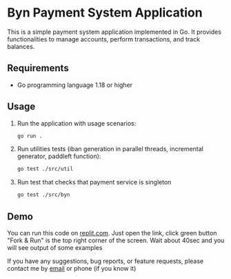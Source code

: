 # Byn Payment System Application

This is a simple payment system application implemented in Go. It provides functionalities to manage accounts, perform transactions, and track balances.

## Requirements

- Go programming language 1.18 or higher

## Usage

1. Run the application with usage scenarios:

    ```bash
    go run .
    ```

2. Run utilities tests (iban generation in parallel threads, incremental generator, paddleft function):
    ```bash
    go test ./src/util
    ```
3. Run test that checks that payment service is singleton
   ```bash
   go test ./src/byn
   ```

## Demo

You can run this code on [replit.com](https://replit.com/@nikitabort22092/WebByn#main.go). Just open the link, click green button "Fork & Run" is the top right corner of the screen. Wait about 40sec and you will see output of some examples

If you have any suggestions, bug reports, or feature requests, please contact me by [email](mailto:nikitabort22092000@gmail.com) or phone (if you know it)